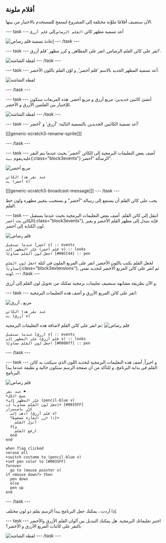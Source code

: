 ## أقلام ملونة

الآن سنضيف أقلامًا ملوَّنة مختلفة إلى المشروع لنسمح للمستخدم بالاختيار من بينها.

--- task --- أعد تسمية مظهر كائن `القلم الرصاص` إلى `قلم أزرق`

![إعادة تسمية قلم رصاص](images/rename-pencil.png) --- /task ---

--- task --- انقر على كائن القلم الرصاص, انقر على المظاهر, و كرر مظهر 'قلم أزرق'.

![لقطة الشاشة](images/paint-blue-duplicate.png) --- /task ---

--- task --- أعد تسمية المظهر الجديد بالاسم 'قلم أخضر', و لوّن القلم باللون الأخضر.

![لقطة الشاشة](images/paint-pencil-green.png)

--- /task ---

--- task --- أنشئ كائنين جديدين: مربع أزرق و مربع أخضر. هذه المربعات ستكون للإختيار بين القلمين الأزرق و الأخضر.

![لقطة الشاشة](images/paint-selectors.png) --- /task ---

--- task --- أعد تسمية الكائنين الجديدين بالتسمية التالية: 'أزرق' و 'أخضر'

[[[generic-scratch3-rename-sprite]]]

--- /task ---

--- task --- أضف بعض التعليمات البرمجية إلى الكائن 'أخضر' بحيث عندما يتم النقر عليه,يقوم `ببث`{:class="block3events"} الرسالة "أخضر".

![مربع أخضر](images/green_square.png)

```blocks3
عند نقر هذا الكائن
بث (أخضر v)
```

[[[generic-scratch3-broadcast-message]]] --- /task ---

يجب على كائن القلم أن يستمع إلى رسالة "أخضر" و يستجيب بتغيير مظهره ولون خط القلم.

--- task --- انتقل إلى كائن القلم. أضف بعض التعليمات البرمجية بحيث عندما يستقبل الكائن بث `أخضر`{:class="block3events"}, فإنه يتبدل إلى مظهر القلم الأخضر و يغير لون الكتابة إلى أخضر.

![قلم رصاص](images/pencil.png)

```blocks3
عندما تستقبل [أخضر v] :: events
غيّر المظهر إلى (قلم أخضر v) :: looks
اجعل لون القلم مساويًا [#00CC44] :: pen
```

لجعل القلم يكتب باللون الأخضر, انقر على المربع الملون في كتلة `اجعل لون القلم مساوياً`{:class="block3extensions"}, ثم انقر على كائن المربع الأخضر لتحديد نفس لونه. --- /task ---

و الآن بطريقة مشابهة سنضيف تعليمات برمجية تمكنك من تحويل لون القلم إلى أزرق.

--- task --- انقر على كائن المربع الأزرق و أضف هذه التعليمات البرمجية:

![مربع ـ أزرق](images/blue_square.png)

```blocks3
عند نقر هذا الكائن
بث (أزرق v)
```

ثم انقر على كائن القلم لاضافة هذه التعليمات البرمجية: ![قلم رصاص](images/pencil.png)

```blocks3
عندما تستقبل [أزرق v] :: events
غيّر المظهر إلى (قلم أزرق v) :: looks
اجعل لون القلم مساويًا [#0000ff] :: pen
```

--- /task ---

--- task --- و اخيراً, أضف هذه التعليمات البرمجية لتحديد اللون الذي سيكتب به كائن القلم في بداية البرنامج، و للتأكد من أن صفحة الرسم ستكون خالية و نظيفة عندما يبدأ البرنامج.

![قلم رصاص](images/pencil.png)

```blocks3
عند نقر ⚑
+مسح الكل
+غيِّر المظهر إلى (pencil-blue v)
إجعل لون القلم مساوياً لـ+ [#0035FF]
كرِّر باستمرار 
  اذهب إلى (قلم أزرق v)
  إذا <زر الفأرة مضغوط؟> 
    أنزل القلم
  وإلا 
    ارفع القلم
  end
end

when flag clicked
+erase all
+switch costume to (pencil-blue v)
+set pen color to [#0035FF]
forever
  go to (mouse pointer v)
if <mouse down?> then
  pen down
  else
  pen up
end
```

--- /task ---

إذا أردت ، يمكنك جعل البرنامج يبدأ الرسم بقلم ذو لون مختلف.

--- task --- اختبر تعليماتك البرمجية. هل يمكنك التبديل بين ألوان القلم الأزرق والأخضر بالنقر على كائنات المربع الأزرق و الأخضر؟

![لقطة الشاشة](images/paint-pens-test.png) --- /task ---

